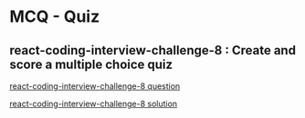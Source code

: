 # MCQ - Quiz

## react-coding-interview-challenge-8 : Create and score a multiple choice quiz

[react-coding-interview-challenge-8 question](https://medium.com/@justin.sherman/react-coding-interview-challenge-8-f852c6d19385)

[react-coding-interview-challenge-8 solution](https://arun9483.github.io/mcq-quiz)
